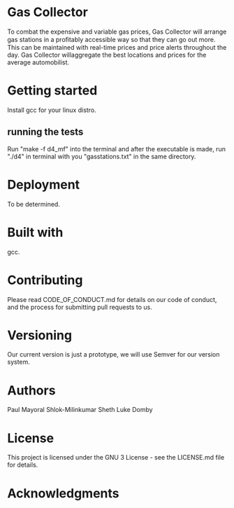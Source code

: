 # Gas Collector

To combat the expensive and variable gas prices, Gas Collector will arrange gas
stations in a proﬁtably accessible way so that they can go out more. This can be
maintained with real-time prices and price alerts throughout the day. Gas
Collector willaggregate the best locations and prices for the average automobilist.


# Getting started

Install gcc for your linux distro.

## running the tests

Run "make -f d4_mf" into the terminal and after the executable is made, run
"./d4" in terminal with you "gasstations.txt" in the same directory.

# Deployment

To be determined.

# Built with

gcc.

# Contributing

Please read CODE_OF_CONDUCT.md for details on our code of conduct, and the
process for submitting pull requests to us.

# Versioning

Our current version is just a prototype, we will use Semver for our version system.

# Authors

Paul Mayoral
Shlok-Milinkumar Sheth
Luke Domby

# License
This project is licensed under the GNU 3 License - see the LICENSE.md file for details.

# Acknowledgments
